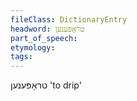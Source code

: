 ```yaml
---
fileClass: DictionaryEntry
headword: טראָפּענען
part_of_speech: 
etymology: 
tags: 
---
```

טראָפּענען
'to drip'
